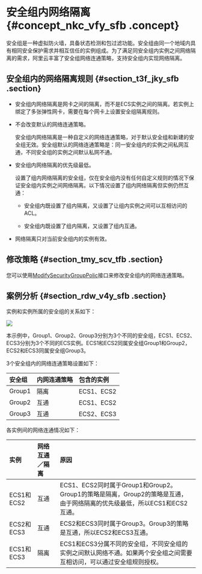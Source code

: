 # 安全组内网络隔离 {#concept_nkc_vfy_sfb .concept}

安全组是一种虚拟防火墙，具备状态检测和包过滤功能。安全组由同一个地域内具有相同安全保护需求并相互信任的实例组成。为了满足同安全组内实例之间网络隔离的需求，阿里云丰富了安全组网络连通策略，支持安全组内实现网络隔离。

## 安全组内的网络隔离规则 {#section_t3f_jky_sfb .section}

-   安全组内网络隔离是网卡之间的隔离，而不是ECS实例之间的隔离。若实例上绑定了多张弹性网卡，需要在每个网卡上设置安全组隔离规则。

-   不会改变默认的网络连通策略。

    安全组内网络隔离是一种自定义的网络连通策略，对于默认安全组和新建的安全组无效。安全组默认的网络连通策略是：同一安全组内的实例之间私网互通，不同安全组的实例之间默认私网不通。

-   安全组内网络隔离的优先级最低。

    设置了组内网络隔离的安全组，仅在安全组内没有任何自定义规则的情况下保证安全组内实例之间网络隔离。以下情况设置了组内网络隔离但实例仍然互通：

    -   安全组内既设置了组内隔离，又设置了让组内实例之间可以互相访问的ACL。

    -   安全组内既设置了组内隔离，又设置了组内互通。

-   网络隔离只对当前安全组内的实例有效。


## 修改策略 {#section_tmy_scv_tfb .section}

您可以使用[ModifySecurityGroupPolic](../../../../intl.zh-CN/API参考/安全组/ModifySecurityGroupPolicy.md#)接口来修改安全组内的网络连通策略。

## 案例分析 {#section_rdw_v4y_sfb .section}

实例和实例所属的安全组的关系如下：

![](http://static-aliyun-doc.oss-cn-hangzhou.aliyuncs.com/assets/img/61459/154389996231133_zh-CN.png)

本示例中，Group1、Group2、Group3分别为3个不同的安全组，ECS1、ECS2、ECS3分别为3个不同的ECS实例。ECS1和ECS2同属安全组Group1和Group2，ECS2和ECS3同属安全组Group3。

3个安全组内的网络连通策略设置如下：

|安全组|内网连通策略|包含的实例|
|:--|:-----|:----|
|Group1|隔离|ECS1、ECS2|
|Group2|互通|ECS1、ECS2|
|Group3|互通|ECS2、ECS3|

各实例间的网络连通情况如下：

|实例|网络互通／隔离|原因|
|:-|:------|:-|
|ECS1和ECS2|互通|ECS1、ECS2同时属于Group1和Group2。Group1的策略是隔离，Group2的策略是互通，由于网络隔离的优先级最低，所以ECS1和ECS2互通。|
|ECS2和ECS3|互通|ECS2和ECS3同时属于Group3。Group3的策略是互通，所以ECS2和ECS3互通。|
|ECS1和ECS3|隔离|ECS1和ECS3分属不同的安全组，不同安全组的实例之间默认网络不通。如果两个安全组之间需要互相访问，可以通过安全组规则授权。|

